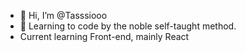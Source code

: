 - 👋 Hi, I’m @Tasssiooo
- 🌱 Learning to code by the noble self-taught method.
- Current learning Front-end, mainly React

<!---
Tasssiooo/Tasssiooo is a ✨ special ✨ repository because its `README.md` (this file) appears on your GitHub profile.
You can click the Preview link to take a look at your changes.
--->
